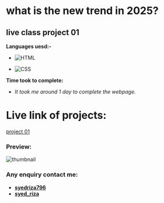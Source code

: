 # what is the new trend in 2025?

## live class project 01

**Languages uesd:-**

- ![HTML](https://img.shields.io/badge/-HTML5-orange)

- ![CSS](https://img.shields.io/badge/-CSS3-green)

**Time took to complete:**

- *It took me around 1 day to complete the webpage.*

# Live link of projects:
 [project 01](https://lustrous-basbousa-abbab4.netlify.app/)

 ### Preview:
 
![thumbnail](https://user-images.githubusercontent.com/115790586/208294165-f28ee542-1e7b-46f7-8b89-91d128358d72.png)

 ### Any enquiry contact me:
 - **[syedriza796](https://www.instagram.com/)**
 - **[syed_riza](https://www.linkedin.com/in/syed-riza-815770246/)**
 
